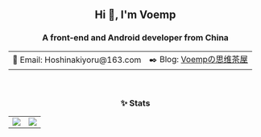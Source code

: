<h2 align="center">Hi 👋, I'm Voemp</h2>
<h3 align="center">A front-end and Android developer from China</h3>

<table width="100%" align="center">
  <tr>
    <td>
      📧 Email: Hoshinakiyoru@163.com
    </td>
    <td>
      ✒️ Blog: <a href="https://blog.voemp.top">Voempの思维茶屋</a>
    </td>
  </tr>
</table>
<br/>
<h3 align="center">✨ Stats</h3>
<table width="100%" align="center">
  <tr>
    <td>
      <picture>
        <source
          srcset="https://github-readme-stats-voemp.vercel.app/api?username=Voemp&show_icons=true&hide_border=true&include_all_commits=true&count_private=true&bg_color=00000000&theme=dark"
          media="(prefers-color-scheme: dark)"
        />
        <img src="https://github-readme-stats-voemp.vercel.app/api?username=Voemp&show_icons=true&hide_border=true&include_all_commits=true&count_private=true&bg_color=00000000&theme=graywhite" />
      </picture>
    </td>
    <td>
      <picture>
        <source
          srcset="https://github-readme-stats-voemp.vercel.app/api/top-langs/?username=Voemp&hide_border=true&layout=compact&bg_color=00000000&theme=dark"
          media="(prefers-color-scheme: dark)"
        />
        <img src="https://github-readme-stats-voemp.vercel.app/api/top-langs/?username=Voemp&hide_border=true&layout=compact&bg_color=00000000&theme=graywhite" />
      </picture>
    </td>
  </tr>
</table>
